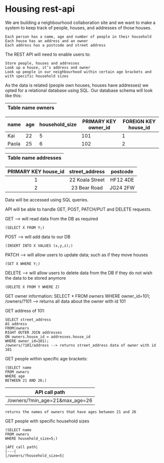 # Housing rest-api

We are building a neighbourhood collaboration site and we want to make a system to keep track of people, houses, and addresses of those houses.

    Each person has a name, age and number of people in their household
    Each house has an address and an owner
    Each address has a postcode and street address

The REST API will need to enable users to:

    Store people, houses and addresses
    Look up a house, it’s address and owner
    Look up people in our neighbourhood within certain age brackets and with specific household sizes

As the data is related (people own houses, houses have addresses) we opted for a relational database using SQL.
Our database schema will look like this:

|Table name owners|
|---|


|**name**|**age**|**household_size**|**PRIMARY KEY owner_id**|**FOREIGN KEY house_id** |
|--------|-------|------------------|------------------------|-------------------------|
| Kai    |  22   |   5              |          101           |             1           |
|Paola   |  25   |          6       |          102           |             2           |


|Table name addresses| 
|---|  

 PRIMARY KEY house_id   |    street_address    |    postcode   |
|:---------------------:|:--------------------:|:-------------:|
|           1           |   22 Koala Street    |    HF12 4DE   |    
|           2           |    23 Bear Road      |    JG24 2FW   |

Data will be accessed using SQL queries. 

API will be able to handle GET, POST, PATCH/PUT and DELETE requests.

GET --> will read data from the DB as required 

    (SELECT X FROM Y;)

POST --> will add data to our DB 

    (INSERT INTO X VALUES (x,y,z);)

PATCH --> will allow users to update data; such as if they move houses 

    (SET X WHERE Y;)

DELETE --> will allow users to delete data from the DB if they do not wish the data to be stored anymore 

    (DELETE X FROM Y WHERE Z)

GET owner information: 
    SELECT * FROM owners WHERE owner_id=101;
    /owners/?101 --> returns all data about the owner with id 101

GET address of 101: 

    SELECT street_address 
    AS address 
    FROM(owners 
    RIGHT OUTER JOIN addresses 
    ON owners.house_id = addresses.house_id 
    WHERE owner_id=101);
    /owners/?101/address --> returns street_address data of owner with id 101

GET people within specific age brackets:

    (SELECT name 
    FROM owners 
    WHERE age 
    BETWEEN 21 AND 26;)
    
   |API call path|
   |:---:|
   |/owners/?min_age=21&max_age=26|
    
    returns the names of owners that have ages between 21 and 26

GET people with specific household sizes

    (SELECT name 
    FROM owners 
    WHERE household_size=5;)
    
    |API call path|
    |---|
    |/owners/?household_size=5|
